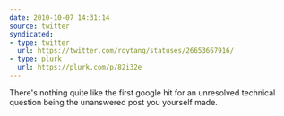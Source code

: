 ```yaml
---
date: 2010-10-07 14:31:14
source: twitter
syndicated:
- type: twitter
  url: https://twitter.com/roytang/statuses/26653667916/
- type: plurk
  url: https://plurk.com/p/82i32e
---
```


There's nothing quite like the first google hit for an unresolved technical question being the unanswered post you yourself made.
